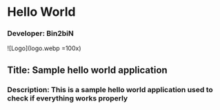 # Hello World
### Developer: Bin2biN
![Logo](logo.webp =100x)
## Title: Sample hello world application
### Description: This is a sample hello world application used to check if everything works properly
